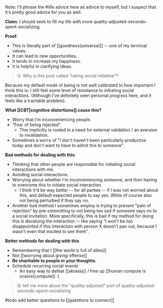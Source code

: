 Note: I'll phrase the #life advice here as advice to myself, but I suspect that it's pretty good advice for you as well.

**Claim**: 
I should seek to fill my life with more quality-adjusted-seconds-spent-socializing.

**Proof**:
- This is literally part of [[goodness(universe)]] -- one of my terminal values.
- It can lead to new opportunities.
- It tends to increase my happiness.
- It is helpful in clarifying ideas.

> Q: Why is this post called "taking social initiative"?

Because my default mode of being is not well calibrated to how important I think this is: I still feel some level of resistance to initiating social interactions.
(Although I've definitely seen personal progress here, and it feels like a tractable problem).

**What [[CBT|cognitive distortions]] cause this?**
- Worry that I'm inconveniencing people.
- "Fear of being rejected".
	- This implicitly is rooted in a need for external validation / an aversion to invalidation.
- Sometimes a worry of "I don't haven't been particularly productive today and don't want to have to admit this to someone".

**Bad methods for dealing with this**:
- Thinking that other people are responsible for initiating social interactions with me.
- Avoiding social interactions.
- Worrying about whether I'm inconveniencing someone, and then having to overcome this to initiate social interaction.
	- I think it'd be way better -- for all parties -- if I was not worried about this, and default expected people to say yes. While of course also not being perturbed if they say no.
- Another bad method I sometimes employ is trying to prevent "pain of rejection" by pre-committing to not being too sad if someone says no to a social invitation. More specifically, this is bad if my method for doing this is devaluing the interaction -- like saying "I won't be too disappointed if this interaction with person X doesn't pan out, because I wasn't even that excited to see them".

**Better methods for dealing with this** 
- Remembering that I [[the world is full of allies]]
- Not [[worrying about giving offense]]
- **Be charitable to people in your thoughts.**
- Schedule recurring social events
	- An easy way to defeat [[akrasia]] / free up [[human compute is scarce|compute]] :)


> Q: tell me more about the "quality-adjusted" part of quality-adjusted-seconds-spent-socializing

#todo add better questions to [[questions to connect]]